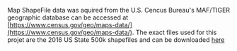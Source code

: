 Map ShapeFile data was aquired from the U.S. Cencus Bureau's MAF/TIGER geographic database can be accessed at [https://www.census.gov/geo/maps-data/](https://www.census.gov/geo/maps-data/). The exact files used for this projet are the 2016 US State 500k shapefiles and can be downloaded [here](http://www2.census.gov/geo/tiger/GENZ2016/shp/cb_2016_us_state_500k.zip) 
